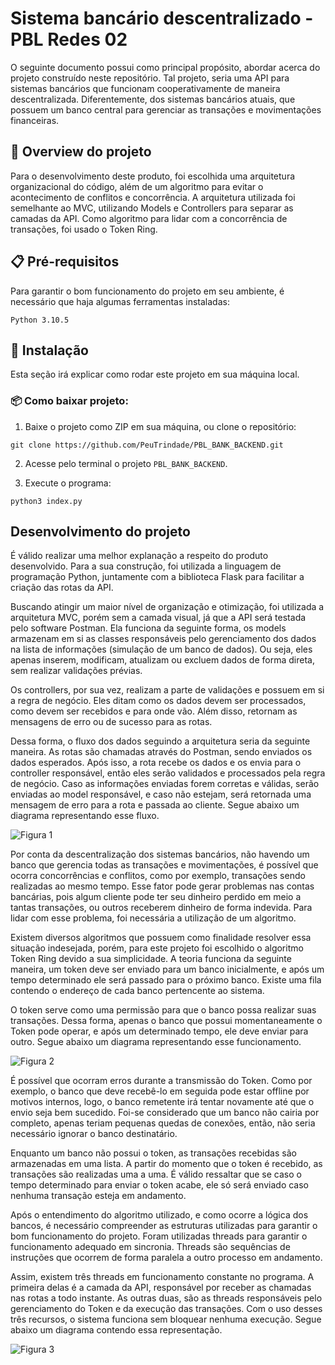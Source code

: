 # Sistema bancário descentralizado - PBL Redes 02

O seguinte documento possui como principal propósito, abordar acerca do projeto construído neste repositório. Tal projeto, seria uma API para sistemas bancários que funcionam cooperativamente de maneira descentralizada. Diferentemente, dos sistemas bancários atuais, que possuem um banco central para gerenciar as transações e movimentações financeiras.

## 🚀 Overview do projeto

Para o desenvolvimento deste produto, foi escolhida uma arquitetura organizacional do código, além de um algoritmo para evitar o acontecimento de conflitos e concorrência. A arquitetura utilizada foi semelhante ao MVC, utilizando Models e Controllers para separar as camadas da API. Como algoritmo para lidar com a concorrência de transações, foi usado o Token Ring.

## 📋 Pré-requisitos

Para garantir o bom funcionamento do projeto em seu ambiente, é necessário que haja algumas ferramentas instaladas:

```
Python 3.10.5
```

## 🔧 Instalação

Esta seção irá explicar como rodar este projeto em sua máquina local. 

### 📦 Como baixar projeto:

1) Baixe o projeto como ZIP em sua máquina, ou clone o repositório:

```
git clone https://github.com/PeuTrindade/PBL_BANK_BACKEND.git
```

2) Acesse pelo terminal o projeto `PBL_BANK_BACKEND`.
   
3) Execute o programa:
   
```
python3 index.py
```

## Desenvolvimento do projeto

É válido realizar uma melhor explanação a respeito do produto desenvolvido. Para a sua construção, foi utilizada a linguagem de programação Python, juntamente com a biblioteca Flask para facilitar a criação das rotas da API.

Buscando atingir um maior nível de organização e otimização, foi utilizada a arquitetura MVC, porém sem a camada visual, já que a API será testada pelo software Postman. Ela funciona da seguinte forma, os models armazenam em si as classes responsáveis pelo gerenciamento dos dados na lista de informações (simulação de um banco de dados). Ou seja, eles apenas inserem, modificam, atualizam ou excluem dados de forma direta, sem realizar validações prévias.

Os controllers, por sua vez, realizam a parte de validações e possuem em si a regra de negócio. Eles ditam como os dados devem ser processados, como devem ser recebidos e para onde vão. Além disso, retornam as mensagens de erro ou de sucesso para as rotas.

Dessa forma, o fluxo dos dados seguindo a arquitetura seria da seguinte maneira. As rotas são chamadas através do Postman, sendo enviados os dados esperados. Após isso, a rota recebe os dados e os envia para o controller responsável, então eles serão validados e processados pela regra de negócio. Caso as informações enviadas forem corretas e válidas, serão enviadas ao model responsável, e caso não estejam, será retornada uma mensagem de erro para a rota e passada ao cliente. Segue abaixo um diagrama representando esse fluxo.

![Figura 1](https://github.com/PeuTrindade/PBL_BANK_BACKEND/assets/84353169/25acd6ca-a45d-4c3c-bf04-c66bc4024811)

Por conta da descentralização dos sistemas bancários, não havendo um banco que gerencia todas as transações e movimentações, é possível que ocorra concorrências e conflitos, como por exemplo, transações sendo realizadas ao mesmo tempo. Esse fator pode gerar problemas nas contas bancárias, pois algum cliente pode ter seu dinheiro perdido em meio a tantas transações, ou outros receberem dinheiro de forma indevida. Para lidar com esse problema, foi necessária a utilização de um algoritmo.

Existem diversos algoritmos que possuem como finalidade resolver essa situação indesejada, porém, para este projeto foi escolhido o algoritmo Token Ring devido a sua simplicidade. A teoria funciona da seguinte maneira, um token deve ser enviado para um banco inicialmente, e após um tempo determinado ele será passado para o próximo banco. Existe uma fila contendo o endereço de cada banco pertencente ao sistema.

O token serve como uma permissão para que o banco possa realizar suas transações. Dessa forma, apenas o banco que possui momentaneamente o Token pode operar, e após um determinado tempo, ele deve enviar para outro. Segue abaixo um diagrama representando esse funcionamento.

![Figura 2](https://github.com/PeuTrindade/PBL_BANK_BACKEND/assets/84353169/60eec6ed-5ba9-410d-bcba-f315438dbe57)

É possível que ocorram erros durante a transmissão do Token. Como por exemplo, o banco que deve recebê-lo em seguida pode estar offline por motivos internos, logo, o banco remetente irá tentar novamente até que o envio seja bem sucedido. Foi-se considerado que um banco não cairia por completo, apenas teriam pequenas quedas de conexões, então, não seria necessário ignorar o banco destinatário.

Enquanto um banco não possui o token, as transações recebidas são armazenadas em uma lista. A partir do momento que o token é recebido, as transações são realizadas uma a uma. É válido ressaltar que se caso o tempo determinado para enviar o token acabe, ele só será enviado caso nenhuma transação esteja em andamento.

Após o entendimento do algoritmo utilizado, e como ocorre a lógica dos bancos, é necessário compreender as estruturas utilizadas para garantir o bom funcionamento do projeto. Foram utilizadas threads para garantir o funcionamento adequado em sincronia. Threads são sequências de instruções que ocorrem de forma paralela a outro processo em andamento.

Assim, existem três threads em funcionamento constante no programa. A primeira delas é a camada da API, responsável por receber as chamadas nas rotas a todo instante. As outras duas, são as threads responsáveis pelo gerenciamento do Token e da execução das transações. Com o uso desses três recursos, o sistema funciona sem bloquear nenhuma execução. Segue abaixo um diagrama contendo essa representação.

![Figura 3](https://github.com/PeuTrindade/PBL_BANK_BACKEND/assets/84353169/25e0a074-0e76-4434-9cea-46d09f9b608d)
